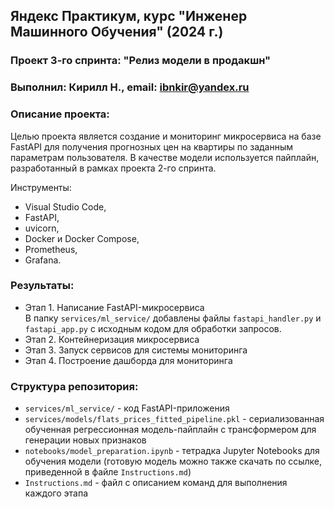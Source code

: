 ## Яндекс Практикум, курс "Инженер Машинного Обучения" (2024 г.)
### Проект 3-го спринта: "Релиз модели в продакшн"
### Выполнил: Кирилл Н., email: ibnkir@yandex.ru

### Описание проекта:
Целью проекта является создание и мониторинг микросервиса на базе FastAPI для получения прогнозных цен на квартиры по заданным параметрам пользователя. В качестве модели используется пайплайн, разработанный в рамках 
проекта 2-го спринта. 

Инструменты:
- Visual Studio Code,
- FastAPI, 
- uvicorn,
- Docker и Docker Compose,
- Prometheus,
- Grafana.

### Результаты:
- Этап 1. Написание FastAPI-микросервиса<br>
В папку `services/ml_service/` добавлены файлы `fastapi_handler.py` и `fastapi_app.py` с исходным кодом
для обработки запросов.
- Этап 2. Контейнеризация микросервиса<br>
- Этап 3. Запуск сервисов для системы мониторинга<br>
- Этап 4. Построение дашборда для мониторинга<br>


### Структура репозитория:
- `services/ml_service/` - код FastAPI-приложения
- `services/models/flats_prices_fitted_pipeline.pkl` - сериализованная обученная регрессионная модель-пайплайн
с трансформером для генерации новых признаков
- `notebooks/model_preparation.ipynb` - тетрадка Jupyter Notebooks для обучения модели (готовую модель
можно также скачать по ссылке, приведенной в файле `Instructions.md`)
- `Instructions.md` - файл с описанием команд для выполнения каждого этапа

